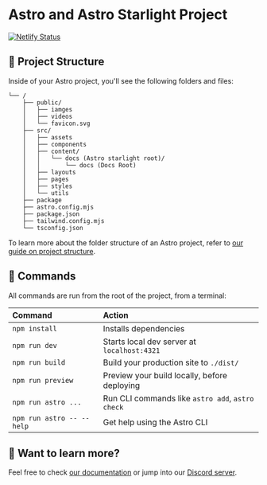 # Astro and Astro Starlight Project


[![Netlify Status](https://api.netlify.com/api/v1/badges/9091f13c-95f3-48d5-9d44-9c09acabfbdd/deploy-status)](https://app.netlify.com/projects/winhider/deploys)

## 🚀 Project Structure

Inside of your Astro project, you'll see the following folders and files:

```text
└── /
    ├── public/
    │   ├── iamges
    │   ├── videos
    │   └── favicon.svg
    ├── src/
    │   ├── assets
    │   ├── components
    │   ├── content/
    │   │   └── docs (Astro starlight root)/
    │   │       └── docs (Docs Root)
    │   ├── layouts
    │   ├── pages
    │   ├── styles
    │   └── utils
    ├── package
    ├── astro.config.mjs
    ├── package.json
    ├── tailwind.config.mjs
    └── tsconfig.json
```

To learn more about the folder structure of an Astro project, refer to [our guide on project structure](https://docs.astro.build/en/basics/project-structure/).

## 🧞 Commands

All commands are run from the root of the project, from a terminal:

| Command                   | Action                                           |
| :------------------------ | :----------------------------------------------- |
| `npm install`             | Installs dependencies                            |
| `npm run dev`             | Starts local dev server at `localhost:4321`      |
| `npm run build`           | Build your production site to `./dist/`          |
| `npm run preview`         | Preview your build locally, before deploying     |
| `npm run astro ...`       | Run CLI commands like `astro add`, `astro check` |
| `npm run astro -- --help` | Get help using the Astro CLI                     |

## 👀 Want to learn more?

Feel free to check [our documentation](https://docs.astro.build) or jump into our [Discord server](https://astro.build/chat).
